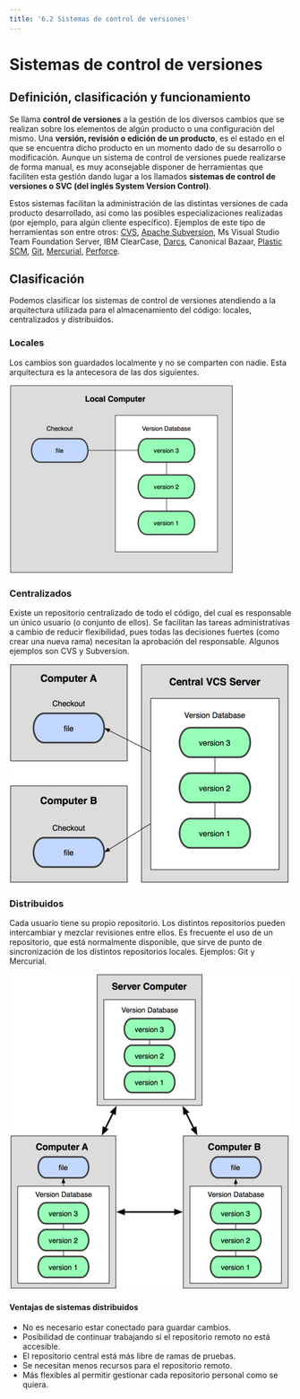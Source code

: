 ```yaml
---
title: '6.2 Sistemas de control de versiones'
---
```


# Sistemas de control de versiones

## Definición, clasificación y funcionamiento

Se llama **control de versiones** a la gestión de los diversos cambios que se realizan sobre los elementos de algún producto o una configuración del mismo. Una **versión, revisión o edición de un producto**, es el estado en el que se encuentra dicho producto en un momento dado de su desarrollo o modificación. Aunque un sistema de control de versiones puede realizarse de forma manual, es muy aconsejable disponer de herramientas que faciliten esta gestión dando lugar a los llamados **sistemas de control de versiones o SVC (del inglés System Version Control)**.

Estos sistemas facilitan la administración de las distintas versiones de cada producto desarrollado, así como las posibles especializaciones realizadas (por ejemplo, para algún cliente específico). Ejemplos de este tipo de herramientas son entre otros: [CVS](https://www.nongnu.org/cvs/), [Apache Subversion](https://subversion.apache.org/), Ms Visual Studio Team Foundation Server, IBM ClearCase, [Darcs](https://darcs.net/), Canonical Bazaar, [Plastic SCM](https://www.plasticscm.com/), [Git](https://git-scm.com/), [Mercurial](https://www.mercurial-scm.org/), [Perforce](https://www.perforce.com/).


## Clasificación

Podemos clasificar los sistemas de control de versiones atendiendo a la arquitectura utilizada para el almacenamiento del código: locales, centralizados y distribuidos.

### Locales

Los cambios son guardados localmente y no se comparten con nadie. Esta arquitectura es la antecesora de las dos siguientes.

![Sistema de control de versiones local](Ud6_img/git-local.png)

### Centralizados

Existe un repositorio centralizado de todo el código, del cual es responsable un único usuario (o conjunto de ellos). Se facilitan las tareas administrativas a cambio de reducir flexibilidad, pues todas las decisiones fuertes (como crear una nueva rama) necesitan la aprobación del responsable. Algunos ejemplos son CVS y Subversion.

![Sistema de control de versiones centralizado](Ud6_img/git-central.png)

### Distribuidos

Cada usuario tiene su propio repositorio. Los distintos repositorios pueden intercambiar y mezclar revisiones entre ellos. Es frecuente el uso de un repositorio, que está normalmente disponible, que sirve de punto de sincronización de los distintos repositorios locales. Ejemplos: Git y Mercurial.

![Sistema de control de versiones distribuido](Ud6_img/git-distrib.png)

#### Ventajas de sistemas distribuidos

- No es necesario estar conectado para guardar cambios.
- Posibilidad de continuar trabajando si el repositorio remoto no está accesible.
- El repositorio central está más libre de ramas de pruebas.
- Se necesitan menos recursos para el repositorio remoto.
- Más flexibles al permitir gestionar cada repositorio personal como se quiera.
